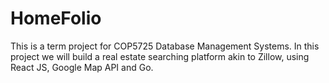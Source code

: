 # HomeFolio

This is a term project for COP5725 Database Management Systems.
In this project we will build a real estate searching platform akin to Zillow, using React JS, Google Map API and Go.
